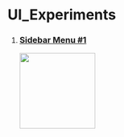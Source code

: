 # UI_Experiments

<ol>
  <li>
    <h3>
      <a href="">Sidebar Menu #1</a>
    </h3>
    <img src="http://i.imgur.com/rOOcnl3.gif" style="height:150px !important;" />
  </li>
</ol>
